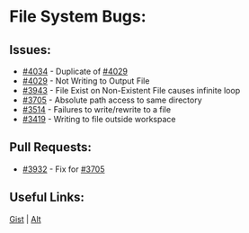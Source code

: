[gist]:https://gist.github.com/anonhostpi/97d4bb3e9535c92b8173fae704b76264#file-_topics-0017-bugs-files-md
[source]:https://github.com/anonhostpi/AUTOGPT.TRACKERS/blob/main/TOPICS/0017.BUGS/FILES.md
# File System Bugs:
## Issues:
- [#4034][4034] - Duplicate of [#4029][4029]
- [#4029][4029] - Not Writing to Output File
- [#3943][3943] - File Exist on Non-Existent File causes infinite loop
- [#3705][3705] - Absolute path access to same directory
- [#3514][3514] - Failures to write/rewrite to a file
- [#3419][3419] - Writing to file outside workspace

## Pull Requests:
- [#3932][3932] - Fix for [#3705][3705]

## Useful Links:
[Gist][gist] | [Alt][source]

[3419]:https://github.com/Significant-Gravitas/Auto-GPT/issues/3419
[3514]:https://github.com/Significant-Gravitas/Auto-GPT/issues/3514
[3705]:https://github.com/Significant-Gravitas/Auto-GPT/issues/3705
[3932]:https://github.com/Significant-Gravitas/Auto-GPT/pull/3932
[3943]:https://github.com/Significant-Gravitas/Auto-GPT/issues/3943
[4029]:https://github.com/Significant-Gravitas/Auto-GPT/issues/4029
[4034]:https://github.com/Significant-Gravitas/Auto-GPT/issues/4034
